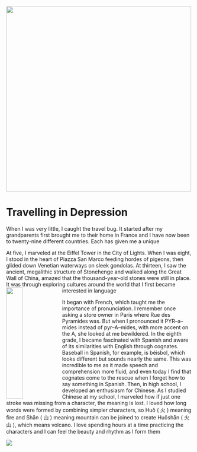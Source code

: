 
<!DOCTYPE html>
<html lang="en">
<head>
  <meta charset="UTF-8">
  <meta http-equiv="X-UA-Compatible" content="IE=Edge">
  <meta name="viewport" content="width=device-width, initial-scale=1">

  <title>Assignments 4</title>
  
  <!-- HTML -->
  

  <!-- Custom Styles -->
  <link rel="stylesheet" href="style.css">
</head>
<div><img src="bird.jpg"style=height:500px;width:80%">
</div>
<body>
 <h1>Travelling in Depression</h1>
<p>When I was very little, I caught the travel bug. It started after my grandparents first brought me to their home in France and I have now been to twenty-nine different countries. Each has given me a unique</br></p>
   <p>At five, I marveled at the Eiffel Tower in the City of Lights. When I was eight, I stood in the heart of Piazza San Marco feeding hordes of pigeons, then glided down Venetian waterways on sleek gondolas. At thirteen, I saw the ancient, megalithic structure of Stonehenge and walked along the Great Wall of China, amazed that the thousand-year-old stones were still in place.
  It was through exploring cultures around the world that I first became interested in language
<img src="girl.jpeg" style=" width:30%;height:300px;float: left; margin-right;10px">

  It began with French, which taught me the importance of pronunciation. I remember once asking a store owner in Paris where Rue des Pyramides was. But when I pronounced it PYR–a–mides instead of pyr–A–mides, with more accent on the A, she looked at me bewildered.
  In the eighth grade, I became fascinated with Spanish and aware of its similarities with English through cognates. Baseball in Spanish, for example, is béisbol, which looks different but sounds nearly the same. This was incredible to me as it made speech and comprehension more fluid, and even today I find that cognates come to the rescue when I forget how to say something in Spanish.
  Then, in high school, I developed an enthusiasm for Chinese. As I studied Chinese at my school, I marveled how if just one stroke was missing from a character, the meaning is lost. I loved how long words were formed by combining simpler characters, so Huǒ ( 火 ) meaning fire and Shān ( 山 ) meaning mountain can be joined to create Huǒshān ( 火山 ), which means volcano. I love spending hours at a time practicing the characters and I can feel the beauty and rhythm as I form them</p>
  <div><img src="Labtop.jpg"style=height;500px;widht;80%">
   </div>
 </map>
  <!-- Project -->
  <script src="main.js"></script>
</body>
</html>

